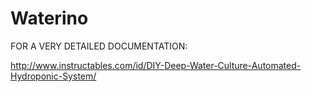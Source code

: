 # Waterino

FOR A VERY DETAILED DOCUMENTATION:

http://www.instructables.com/id/DIY-Deep-Water-Culture-Automated-Hydroponic-System/
